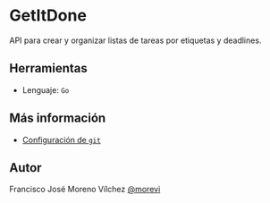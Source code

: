 # GetItDone
API para crear y organizar listas de tareas por etiquetas y deadlines.

## Herramientas
 - Lenguaje: `Go`

## Más información
 - [Configuración de `git`](docs/git.md)

## Autor
Francisco José Moreno Vílchez [@morevi](https://github.com/morevi)
